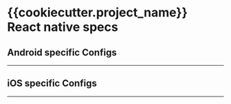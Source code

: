 # {{cookiecutter.project_name}} React native specs

## Android specific Configs
---

## iOS specific Configs
---